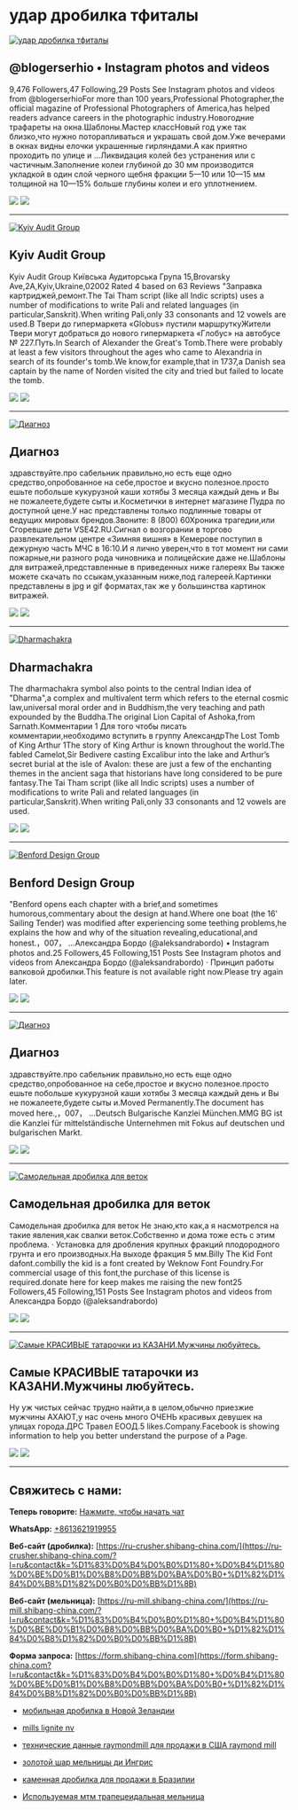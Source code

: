 # удар дробилка тфиталы

<a href="https://swt.shibang-china.com/?l=ru&img&k=%D1%83%D0%B4%D0%B0%D1%80+%D0%B4%D1%80%D0%BE%D0%B1%D0%B8%D0%BB%D0%BA%D0%B0+%D1%82%D1%84%D0%B8%D1%82%D0%B0%D0%BB%D1%8B" target="_blank">![удар дробилка тфиталы](http://static.shibang-china.com/all-800x300/531.jpg)</a>

## @blogerserhio • Instagram photos and videos
9,476 Followers,47 Following,29 Posts See Instagram photos and videos from @blogerserhioFor more than 100 years,Professional Photographer,the official magazine of Professional Photographers of America,has helped readers advance careers in the photographic industry.Новогодние трафареты на окна.Шаблоны.Мастер классНовый год уже так близко,что нужно поторапливаться и украшать свой дом.Уже вечерами в окнах видны елочки украшенные гирляндами.А как приятно проходить по улице и …Ликвидация колей без устранения или с частичным.Заполнение колеи глубиной до 30 мм производится укладкой в один слой черного щебня фракции 5—10 или 10—15 мм толщиной на 10—15% больше глубины колеи и его уплотнением.


<a href="https://whatsapp.shibangsoft.com/WhatsApp.php" target="_blank" title="WhatsApp">![](http://static.shibang-china.com/icon/whatsapp.png)</a> <a href="https://swt.shibang-china.com/?l=ru&icon&k=%D1%83%D0%B4%D0%B0%D1%80+%D0%B4%D1%80%D0%BE%D0%B1%D0%B8%D0%BB%D0%BA%D0%B0+%D1%82%D1%84%D0%B8%D1%82%D0%B0%D0%BB%D1%8B" target="_blank">![](http://static.shibang-china.com/icon/chat-ru.png)</a>

---

<a href="https://swt.shibang-china.com/?l=ru&img&k=%D1%83%D0%B4%D0%B0%D1%80+%D0%B4%D1%80%D0%BE%D0%B1%D0%B8%D0%BB%D0%BA%D0%B0+%D1%82%D1%84%D0%B8%D1%82%D0%B0%D0%BB%D1%8B" target="_blank">![Kyiv Audit Group](http://static.shibang-china.com/all-800x300/298.jpg)</a>

## Kyiv Audit Group
Kyiv Audit Group Київська Аудиторська Група 15,Brovarsky Ave,2А,Kyiv,Ukraine,02002 Rated 4 based on 63 Reviews &quot;Заправка картриджей,ремонт.The Tai Tham script (like all Indic scripts) uses a number of modifications to write Pali and related languages (in particular,Sanskrit).When writing Pali,only 33 consonants and 12 vowels are used.В Твери до гипермаркета &#171;Globus&#187; пустили маршруткуЖители Твери могут добраться до нового гипермаркета &#171;Глобус&#187; на автобусе № 227.Путь.In Search of Alexander the Great's Tomb.There were probably at least a few visitors throughout the ages who came to Alexandria in search of its founder's tomb.We know,for example,that in 1737,a Danish sea captain by the name of Norden visited the city and tried but failed to locate the tomb.


<a href="https://whatsapp.shibangsoft.com/WhatsApp.php" target="_blank" title="WhatsApp">![](http://static.shibang-china.com/icon/whatsapp.png)</a> <a href="https://swt.shibang-china.com/?l=ru&icon&k=%D1%83%D0%B4%D0%B0%D1%80+%D0%B4%D1%80%D0%BE%D0%B1%D0%B8%D0%BB%D0%BA%D0%B0+%D1%82%D1%84%D0%B8%D1%82%D0%B0%D0%BB%D1%8B" target="_blank">![](http://static.shibang-china.com/icon/chat-ru.png)</a>

---

<a href="https://swt.shibang-china.com/?l=ru&img&k=%D1%83%D0%B4%D0%B0%D1%80+%D0%B4%D1%80%D0%BE%D0%B1%D0%B8%D0%BB%D0%BA%D0%B0+%D1%82%D1%84%D0%B8%D1%82%D0%B0%D0%BB%D1%8B" target="_blank">![Диагноз](http://static.shibang-china.com/all-800x300/993.jpg)</a>

## Диагноз
здравствуйте.про сабельник правильно,но есть еще одно средство,опробованное на себе,простое и вкусно полезное.просто ешьте побольше кукурузной каши хотябы 3 месяца каждый день и Вы не пожалеете,будете сыты и.Косметички в интернет магазине Пудра по доступной цене.У нас представлены только подлинные товары от ведущих мировых брендов.Звоните: 8 (800) 60Хроника трагедии,или Сгоревшие дети VSE42.RU.Сигнал о возгорании в торгово развлекательном центре &#171;Зимняя вишня&#187; в Кемерове поступил в дежурную часть МЧС в 16:10.И я лично уверен,что в тот момент ни сами пожарные,ни разного рода чиновника и полицейские даже не.Шаблоны для витражей,представленные в приведенных ниже галереях Вы также можете скачать по ссыкам,указанным ниже,под галереей.Картинки представлены в jpg и gif форматах,так же у большинства картинок витражей.


<a href="https://whatsapp.shibangsoft.com/WhatsApp.php" target="_blank" title="WhatsApp">![](http://static.shibang-china.com/icon/whatsapp.png)</a> <a href="https://swt.shibang-china.com/?l=ru&icon&k=%D1%83%D0%B4%D0%B0%D1%80+%D0%B4%D1%80%D0%BE%D0%B1%D0%B8%D0%BB%D0%BA%D0%B0+%D1%82%D1%84%D0%B8%D1%82%D0%B0%D0%BB%D1%8B" target="_blank">![](http://static.shibang-china.com/icon/chat-ru.png)</a>

---

<a href="https://swt.shibang-china.com/?l=ru&img&k=%D1%83%D0%B4%D0%B0%D1%80+%D0%B4%D1%80%D0%BE%D0%B1%D0%B8%D0%BB%D0%BA%D0%B0+%D1%82%D1%84%D0%B8%D1%82%D0%B0%D0%BB%D1%8B" target="_blank">![Dharmachakra](http://static.shibang-china.com/all-800x300/629.jpg)</a>

## Dharmachakra
The dharmachakra symbol also points to the central Indian idea of &quot;Dharma&quot;,a complex and multivalent term which refers to the eternal cosmic law,universal moral order and in Buddhism,the very teaching and path expounded by the Buddha.The original Lion Capital of Ashoka,from Sarnath.Комментарии 1 Для того чтобы писать комментарии,необходимо вступить в группу АлександрThe Lost Tomb of King Arthur 1The story of King Arthur is known throughout the world.The fabled Camelot,Sir Bedivere casting Excalibur into the lake and Arthur’s secret burial at the isle of Avalon: these are just a few of the enchanting themes in the ancient saga that historians have long considered to be pure fantasy.The Tai Tham script (like all Indic scripts) uses a number of modifications to write Pali and related languages (in particular,Sanskrit).When writing Pali,only 33 consonants and 12 vowels are used.


<a href="https://whatsapp.shibangsoft.com/WhatsApp.php" target="_blank" title="WhatsApp">![](http://static.shibang-china.com/icon/whatsapp.png)</a> <a href="https://swt.shibang-china.com/?l=ru&icon&k=%D1%83%D0%B4%D0%B0%D1%80+%D0%B4%D1%80%D0%BE%D0%B1%D0%B8%D0%BB%D0%BA%D0%B0+%D1%82%D1%84%D0%B8%D1%82%D0%B0%D0%BB%D1%8B" target="_blank">![](http://static.shibang-china.com/icon/chat-ru.png)</a>

---

<a href="https://swt.shibang-china.com/?l=ru&img&k=%D1%83%D0%B4%D0%B0%D1%80+%D0%B4%D1%80%D0%BE%D0%B1%D0%B8%D0%BB%D0%BA%D0%B0+%D1%82%D1%84%D0%B8%D1%82%D0%B0%D0%BB%D1%8B" target="_blank">![Benford Design Group](http://static.shibang-china.com/all-800x300/55.jpg)</a>

## Benford Design Group
&quot;Benford opens each chapter with a brief,and sometimes humorous,commentary about the design at hand.Where one boat (the 16' Sailing Tender) was modified after experiencing some teething problems,he explains the how and why of the situation revealing,educational,and honest.，007， …Александра Бордо (@aleksandrabordo) • Instagram photos and.25 Followers,45 Following,151 Posts See Instagram photos and videos from Александра Бордо (@aleksandrabordo)&nbsp;&#0183;&#32;Принцип работы валковой дробилки.This feature is not available right now.Please try again later.


<a href="https://whatsapp.shibangsoft.com/WhatsApp.php" target="_blank" title="WhatsApp">![](http://static.shibang-china.com/icon/whatsapp.png)</a> <a href="https://swt.shibang-china.com/?l=ru&icon&k=%D1%83%D0%B4%D0%B0%D1%80+%D0%B4%D1%80%D0%BE%D0%B1%D0%B8%D0%BB%D0%BA%D0%B0+%D1%82%D1%84%D0%B8%D1%82%D0%B0%D0%BB%D1%8B" target="_blank">![](http://static.shibang-china.com/icon/chat-ru.png)</a>

---

<a href="https://swt.shibang-china.com/?l=ru&img&k=%D1%83%D0%B4%D0%B0%D1%80+%D0%B4%D1%80%D0%BE%D0%B1%D0%B8%D0%BB%D0%BA%D0%B0+%D1%82%D1%84%D0%B8%D1%82%D0%B0%D0%BB%D1%8B" target="_blank">![Диагноз](http://static.shibang-china.com/all-800x300/1526.jpg)</a>

## Диагноз
здравствуйте.про сабельник правильно,но есть еще одно средство,опробованное на себе,простое и вкусно полезное.просто ешьте побольше кукурузной каши хотябы 3 месяца каждый день и Вы не пожалеете,будете сыты и.Moved Permanently.The document has moved here.,，007， …Deutsch Bulgarische Kanzlei M&#252;nchen.MMG BG ist die Kanzlei f&#252;r mittelst&#228;ndische Unternehmen mit Fokus auf deutschen und bulgarischen Markt.


<a href="https://whatsapp.shibangsoft.com/WhatsApp.php" target="_blank" title="WhatsApp">![](http://static.shibang-china.com/icon/whatsapp.png)</a> <a href="https://swt.shibang-china.com/?l=ru&icon&k=%D1%83%D0%B4%D0%B0%D1%80+%D0%B4%D1%80%D0%BE%D0%B1%D0%B8%D0%BB%D0%BA%D0%B0+%D1%82%D1%84%D0%B8%D1%82%D0%B0%D0%BB%D1%8B" target="_blank">![](http://static.shibang-china.com/icon/chat-ru.png)</a>

---

<a href="https://swt.shibang-china.com/?l=ru&img&k=%D1%83%D0%B4%D0%B0%D1%80+%D0%B4%D1%80%D0%BE%D0%B1%D0%B8%D0%BB%D0%BA%D0%B0+%D1%82%D1%84%D0%B8%D1%82%D0%B0%D0%BB%D1%8B" target="_blank">![Самодельная дробилка для веток](http://static.shibang-china.com/all-800x300/271.jpg)</a>

## Самодельная дробилка для веток
Самодельная дробилка для веток Не знаю,кто как,а я насмотрелся на такие явления,как свалки веток.Собственно и дома тоже есть с этим проблема.&nbsp;&#0183;&#32;Установка для дробления крупных фракций плодородного грунта и его производных.На выходе фракция 5 мм.Billy The Kid Font dafont.combilly the kid is a font created by Weknow Font Foundry.For commercial usage of this font,the purchase of this license is required.donate here for keep makes me raising the new font25 Followers,45 Following,151 Posts See Instagram photos and videos from Александра Бордо (@aleksandrabordo)


<a href="https://whatsapp.shibangsoft.com/WhatsApp.php" target="_blank" title="WhatsApp">![](http://static.shibang-china.com/icon/whatsapp.png)</a> <a href="https://swt.shibang-china.com/?l=ru&icon&k=%D1%83%D0%B4%D0%B0%D1%80+%D0%B4%D1%80%D0%BE%D0%B1%D0%B8%D0%BB%D0%BA%D0%B0+%D1%82%D1%84%D0%B8%D1%82%D0%B0%D0%BB%D1%8B" target="_blank">![](http://static.shibang-china.com/icon/chat-ru.png)</a>

---

<a href="https://swt.shibang-china.com/?l=ru&img&k=%D1%83%D0%B4%D0%B0%D1%80+%D0%B4%D1%80%D0%BE%D0%B1%D0%B8%D0%BB%D0%BA%D0%B0+%D1%82%D1%84%D0%B8%D1%82%D0%B0%D0%BB%D1%8B" target="_blank">![Самые КРАСИВЫЕ татарочки из КАЗАНИ.Мужчины любуйтесь.](http://static.shibang-china.com/all-800x300/474.jpg)</a>

## Самые КРАСИВЫЕ татарочки из КАЗАНИ.Мужчины любуйтесь.
Ну уж чистых сейчас трудно найти,а в целом,обычно приезжие мужчины АХАЮТ,у нас очень много ОЧЕНЬ красивых девушек на улицах города.ДРС Травел ЕООД.5 likes.Company.Facebook is showing information to help you better understand the purpose of a Page.

<a href="https://whatsapp.shibangsoft.com/WhatsApp.php" target="_blank" title="WhatsApp">![](http://static.shibang-china.com/icon/whatsapp.png)</a> <a href="https://swt.shibang-china.com/?l=ru&icon&k=%D1%83%D0%B4%D0%B0%D1%80+%D0%B4%D1%80%D0%BE%D0%B1%D0%B8%D0%BB%D0%BA%D0%B0+%D1%82%D1%84%D0%B8%D1%82%D0%B0%D0%BB%D1%8B" target="_blank">![](http://static.shibang-china.com/icon/chat-ru.png)</a>

---
## Свяжитесь с нами:

**Теперь говорите:** [Нажмите, чтобы начать чат](https://swt.shibang-china.com?l=ru&contact&k=%D1%83%D0%B4%D0%B0%D1%80+%D0%B4%D1%80%D0%BE%D0%B1%D0%B8%D0%BB%D0%BA%D0%B0+%D1%82%D1%84%D0%B8%D1%82%D0%B0%D0%BB%D1%8B)

**WhatsApp:**  [+8613621919955](https://whatsapp.shibangsoft.com/WhatsApp.php)

**Веб-сайт (дробилка):** [https://ru-crusher.shibang-china.com/](https://ru-crusher.shibang-china.com/?l=ru&contact&k=%D1%83%D0%B4%D0%B0%D1%80+%D0%B4%D1%80%D0%BE%D0%B1%D0%B8%D0%BB%D0%BA%D0%B0+%D1%82%D1%84%D0%B8%D1%82%D0%B0%D0%BB%D1%8B)

**Веб-сайт (мельница):** [https://ru-mill.shibang-china.com/](https://ru-mill.shibang-china.com/?l=ru&contact&k=%D1%83%D0%B4%D0%B0%D1%80+%D0%B4%D1%80%D0%BE%D0%B1%D0%B8%D0%BB%D0%BA%D0%B0+%D1%82%D1%84%D0%B8%D1%82%D0%B0%D0%BB%D1%8B)

**Форма запроса:** [https://form.shibang-china.com](https://form.shibang-china.com?l=ru&contact&k=%D1%83%D0%B4%D0%B0%D1%80+%D0%B4%D1%80%D0%BE%D0%B1%D0%B8%D0%BB%D0%BA%D0%B0+%D1%82%D1%84%D0%B8%D1%82%D0%B0%D0%BB%D1%8B)

* [мобильная дробилка в Новой Зеландии](../132/%D0%BC%D0%BE%D0%B1%D0%B8%D0%BB%D1%8C%D0%BD%D0%B0%D1%8F%20%D0%B4%D1%80%D0%BE%D0%B1%D0%B8%D0%BB%D0%BA%D0%B0%20%D0%B2%20%D0%9D%D0%BE%D0%B2%D0%BE%D0%B9%20%D0%97%D0%B5%D0%BB%D0%B0%D0%BD%D0%B4%D0%B8%D0%B8.md)

* [mills lignite nv](../134/mills%20lignite%20nv.md)

* [технические данные raymondmill для продажи в США raymond mill](../133/%D1%82%D0%B5%D1%85%D0%BD%D0%B8%D1%87%D0%B5%D1%81%D0%BA%D0%B8%D0%B5%20%D0%B4%D0%B0%D0%BD%D0%BD%D1%8B%D0%B5%20raymondmill%20%D0%B4%D0%BB%D1%8F%20%D0%BF%D1%80%D0%BE%D0%B4%D0%B0%D0%B6%D0%B8%20%D0%B2%20%D0%A1%D0%A8%D0%90%20raymond%20mill.md)

* [золотой шар мельницы ди Ингрис](../131/%D0%B7%D0%BE%D0%BB%D0%BE%D1%82%D0%BE%D0%B9%20%D1%88%D0%B0%D1%80%20%D0%BC%D0%B5%D0%BB%D1%8C%D0%BD%D0%B8%D1%86%D1%8B%20%D0%B4%D0%B8%20%D0%98%D0%BD%D0%B3%D1%80%D0%B8%D1%81.md)

* [каменная дробилка для продажи в Бразилии](../133/%D0%BA%D0%B0%D0%BC%D0%B5%D0%BD%D0%BD%D0%B0%D1%8F%20%D0%B4%D1%80%D0%BE%D0%B1%D0%B8%D0%BB%D0%BA%D0%B0%20%D0%B4%D0%BB%D1%8F%20%D0%BF%D1%80%D0%BE%D0%B4%D0%B0%D0%B6%D0%B8%20%D0%B2%20%D0%91%D1%80%D0%B0%D0%B7%D0%B8%D0%BB%D0%B8%D0%B8.md)

* [Используемая мтм трапецеидальная мельница](../134/%D0%98%D1%81%D0%BF%D0%BE%D0%BB%D1%8C%D0%B7%D1%83%D0%B5%D0%BC%D0%B0%D1%8F%20%D0%BC%D1%82%D0%BC%20%D1%82%D1%80%D0%B0%D0%BF%D0%B5%D1%86%D0%B5%D0%B8%D0%B4%D0%B0%D0%BB%D1%8C%D0%BD%D0%B0%D1%8F%20%D0%BC%D0%B5%D0%BB%D1%8C%D0%BD%D0%B8%D1%86%D0%B0.md)